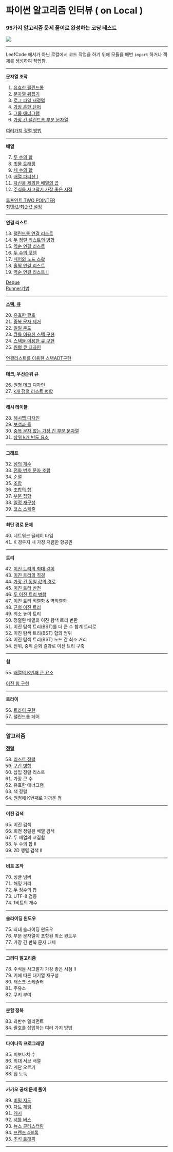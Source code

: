 # 파이썬 알고리즘 인터뷰 ( on Local ) 
### 95가지 알고리즘 문제 풀이로 완성하는 코딩 테스트 
[![](https://image.yes24.com/goods/91084402/800x0)](http://www.kyobobook.co.kr/product/detailViewKor.laf?ejkGb=KOR&mallGb=KOR&barcode=9791189909178)

------------

LeefCode 에서가 아닌 로컬에서 코드 작업을 하기 위해 모듈을 매번 `import` 하거나 객체를 생성하여 작업함.  

------------

__문자열 조작__
1. [유효한 펠린드롬](https://github.com/imji0319/new_python/blob/master/PythonInterview/codingProblem/Palindrome.py)
2. [문자열 뒤집기](https://github.com/imji0319/new_python/blob/master/PythonInterview/codingProblem/ReverseString.py)
3. [로그 파일 재정렬](https://github.com/imji0319/new_python/blob/master/PythonInterview/codingProblem/ReorderLogFiles.py) 
4. [가장 흔한 단어](https://github.com/imji0319/new_python/blob/master/PythonInterview/codingProblem/MostCommonWord.py) 
5. [그룹 애너그램](https://github.com/imji0319/new_python/blob/master/PythonInterview/codingProblem/GroupAnagrams.py) 
6. [가장 긴 팰린드롬 부분 문자열](https://github.com/imji0319/new_python/blob/master/PythonInterview/codingProblem/LongestPalindromeSubstring.py)

[여러가지 정렬 방법](https://github.com/imji0319/new_python/blob/master/PythonInterview/codingProblem/variableSortingMethod.ipynb)

------------

__배열__

7. [두 수의 합](https://github.com/imji0319/new_python/blob/master/PythonInterview/codingProblem/TwoSum.py)
8. [빗물 트래핑](https://github.com/imji0319/new_python/blob/master/PythonInterview/codingProblem/TrappingRainWater.py)
9. [세 수의 합](https://github.com/imji0319/new_python/blob/master/PythonInterview/codingProblem/3Sum.py)
10. [배열 파티션 I](https://github.com/imji0319/new_python/blob/master/PythonInterview/codingProblem/ArrayPartition.py)
11. [자신을 제외한 배열의 곱](https://github.com/imji0319/new_python/blob/master/PythonInterview/codingProblem/ProductOfArrayExceptSelf.py)
12. [주식을 사고팔기 가장 좋은 시점](https://github.com/imji0319/new_python/blob/master/PythonInterview/codingProblem/BestTimetoBuyandSellStock.py)

[투포인트 TWO POINTER](https://github.com/imji0319/new_python/blob/master/PythonInterview/codingProblem/twoPointer)  
[최댓값/최솟값 설정](https://github.com/imji0319/new_python/blob/master/PythonInterview/codingProblem/MaxMinSIZE)

------------

__연결 리스트__

13. [팰린드롬 연결 리스트](https://github.com/imji0319/new_python/blob/master/PythonInterview/codingProblem/PalindromeLinkedList.py)
14. [두 정렬 리스트의 병합](https://github.com/imji0319/new_python/blob/master/PythonInterview/codingProblem/MergeTwoSortedLists.py)
15. [역순 연결 리스트](https://github.com/imji0319/new_python/blob/master/PythonInterview/codingProblem/ReverseLinkedList.py)
16. [두 수의 덧셈](https://github.com/imji0319/new_python/blob/master/PythonInterview/codingProblem/AddtoNumbers.py)
17. [페어의 노드 스왑](https://github.com/imji0319/new_python/blob/master/PythonInterview/codingProblem/SwapNodesInParis.py)
18. [홀짝 연결 리스트](https://github.com/imji0319/new_python/blob/master/PythonInterview/codingProblem/OddEvenLinkedList.py)
19. [역순 연결 리스트 II](https://github.com/imji0319/new_python/blob/master/PythonInterview/codingProblem/ReverseLinkedList2.py)

[Deque](https://github.com/imji0319/new_python/blob/master/PythonInterview/codingProblem/Deque데크%20)  
[Runner기법](https://github.com/imji0319/new_python/blob/master/PythonInterview/codingProblem/Runner기법)    


------------

__[스택, 큐](https://github.com/imji0319/new_python/blob/master/PythonInterview/codingProblem/Stack스택.txt)__

20. [유효한 괄호](https://github.com/imji0319/new_python/blob/master/PythonInterview/codingProblem/vaild-parentheses.py)
21. [중복 문자 제거](https://github.com/imji0319/new_python/blob/master/PythonInterview/codingProblem/removeDuplicateLetters.py)
22. [일일 온도](https://github.com/imji0319/new_python/blob/master/PythonInterview/codingProblem/dailyTemperatures.py)
23. [큐를 이용한 스택 구현](https://github.com/imji0319/new_python/blob/master/PythonInterview/codingProblem/implementStackUsingQueues)
24. [스택을 이용한 큐 구현](https://github.com/imji0319/new_python/blob/master/PythonInterview/codingProblem/implementQueueUsingStacks.py)
25. [원형 큐 디자인](https://github.com/imji0319/new_python/blob/master/PythonInterview/codingProblem/DesignCircularQueue.py)

[연결리스트를 이용한 스택ADT구현](https://github.com/imji0319/new_python/blob/master/PythonInterview/codingProblem/ADTbyList.py)

-----------

__데크, 우선순위 큐__

26. [원형 데크 디자인](https://github.com/imji0319/new_python/blob/master/PythonInterview/codingProblem/DesignCircularDeque.py)
27. [k개 정렬 리스트 병합](https://github.com/imji0319/new_python/blob/master/PythonInterview/codingProblem/MergekSortedList.py)

----------

__해시 테이블__

28. [해시맵 디자인](https://github.com/imji0319/new_python/blob/master/PythonInterview/codingProblem/DesignHashMap.py)
29. [보석과 돌](https://github.com/imji0319/new_python/blob/master/PythonInterview/codingProblem/JewelsAndStones.py)
30. [중복 문자 없는 가장 긴 부분 문자열](https://github.com/imji0319/new_python/blob/master/PythonInterview/codingProblem/LongestSubstringWithoutRepeatingChar.py) 
31. [상위 k개 빈도 요소](https://github.com/imji0319/new_python/blob/master/PythonInterview/codingProblem/TopKFrequentElements.py)

------------

__그래프__

32. [섬의 개수](https://github.com/imji0319/new_python/blob/master/PythonInterview/codingProblem/NumberOfIslands.py)
33. [전화 번호 문자 조합](https://github.com/imji0319/new_python/blob/master/PythonInterview/codingProblem/LetterCombinationsOfPhoneNumber.py)
34. [순열](https://github.com/imji0319/new_python/blob/master/PythonInterview/codingProblem/Permutations.py)
35. [조합](https://github.com/imji0319/new_python/blob/master/PythonInterview/codingProblem/Combinations.py)
36. [조합의 합](https://github.com/imji0319/new_python/blob/master/PythonInterview/codingProblem/CombinationSum.py)
37. [부분 집합](https://github.com/imji0319/new_python/blob/master/PythonInterview/codingProblem/Subset.py)
38. [일정 재구성](https://github.com/imji0319/new_python/blob/master/PythonInterview/codingProblem/Reconstruct_Itinerary.py)
39. [코스 스케줄](https://github.com/imji0319/new_python/blob/master/PythonInterview/codingProblem/CourseSchedule.py)

------------

__최단 경로 문제__

40. 네트워크 딜레이 타임
41. K 경우지 내 가장 저렴한 항공권

------------

__트리__

42. [이진 트리의 최대 깊이](https://github.com/imji0319/new_python/blob/master/PythonInterview/codingProblem/MaximumDepthOfBinaryTree.py)
43. [이진 트리의 직경](https://github.com/imji0319/new_python/blob/master/PythonInterview/codingProblem/DiameterOfBinaryTree.py)
44. [가장 긴 동일 값의 경로](https://github.com/imji0319/new_python/blob/master/PythonInterview/codingProblem/LongestUnivaluePath.py)
45. [이진 트리 반전](https://github.com/imji0319/new_python/blob/master/PythonInterview/codingProblem/InvertBinaryTree.py)
46. [두 이진 트리 병합](https://github.com/imji0319/new_python/blob/master/PythonInterview/codingProblem/MergeTwoBinaryTrees.py)
47. 이진 트리 직렬화 & 역직렬화
48. [균형 이진 트리](https://github.com/imji0319/new_python/blob/master/PythonInterview/codingProblem/BalancedBinaryTree.py)
49. 최소 높이 트리
50. 정렬된 배열의 이진 탐색 트리 변환
51. 이진 탐색 트리(BST)를 더 큰 수 합계 트리로
52. 이진 탐색 트리(BST) 합의 범위
53. 이진 탐색 트리(BST) 노드 간 최소 거리
54. 전위, 중위 순회 결과로 이진 트리 구축 

-----------

__힙__

55. [배열의 K번째 큰 요소](https://github.com/imji0319/new_python/blob/master/PythonInterview/codingProblem/KthLargestElement.py)

[이진 힙 구현](https://github.com/imji0319/new_python/blob/master/PythonInterview/codingProblem/HEAP.py)


-------------

__트라이__

56. [트라이 구현](https://github.com/imji0319/new_python/blob/master/PythonInterview/codingProblem/ImplemenTrie.py)
57. 팰린드롬 페어

------------

### 알고리즘

[__정렬__](https://github.com/imji0319/new_python/blob/master/PythonInterview/codingProblem/sorting.py)

58. [리스트 정렬](https://github.com/imji0319/new_python/blob/master/PythonInterview/codingProblem/SortList.py)
59. [구간 병합](https://github.com/imji0319/new_python/blob/master/PythonInterview/codingProblem/MergeInterval.py)
60. 삽입 정렬 리스트 
61. 가장 큰 수 
62. 유효한 애너그램 
63. 색 정렬 
64. 원점에 K번째로 가까운 점 

------------

__이진 검색__

65. 이진 검색 
66. 회전 정렬된 배열 검색 
67. 두 배열의 교집합
68. 두 수의 합 II
69. 2D 행렬 검색 II

------------

__비트 조작__

70. 싱글 넘버
71. 해밍 거리
72. 두 정수의 합
73. UTF-8 검증 
74. 1비트의 개수

------------

__슬라이딩 윈도우__

75. 최대 슬라이딩 윈도우
76. 부분 문자열이 포함된 최소 윈도우
77. 가장 긴 반복 문자 대체

-------------

__그리디 알고리즘__

78. 주식을 사고팔기 가장 좋은 시점 II
79. 키에 따른 대기열 재구성
80. 태스크 스케줄러
81. 주유소
82. 쿠키 부여

-------------

__분할 정복__

83. 과반수 엘리먼트
84. 괄호를 삽입하는 여러 가지 방법

--------------

__다이나믹 프로그래밍__

85. 피보나치 수
86. 최대 서브 배열
87. 계단 오르기
88. 집 도둑

-------------------


__카카오 공채 문제 풀이__

89. [비밀 지도](https://github.com/imji0319/new_python/blob/master/PythonInterview/codingProblem/secretmap.py)
90. [다트 게임](https://github.com/imji0319/new_python/blob/master/PythonInterview/codingProblem/dartgame.py)
91. [캐시](https://github.com/imji0319/new_python/blob/master/PythonInterview/codingProblem/LRU.py)
92. [셔틀 버스](https://github.com/imji0319/new_python/blob/master/PythonInterview/codingProblem/shuttleBus.py)
93. [뉴스 클러스터링](https://github.com/imji0319/new_python/blob/master/PythonInterview/codingProblem/newClustering.py)
94. [프렌즈 4블록](https://github.com/imji0319/new_python/blob/master/PythonInterview/codingProblem/friendsBlock.py)
95. [추석 트래픽](https://github.com/imji0319/new_python/blob/master/PythonInterview/codingProblem/traffic.py) 

------------------











